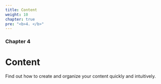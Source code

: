 ```yaml
---
title: Content
weight: 10
chapter: true
pre: "<b>4. </b>"
---
```


### Chapter 4

# Content

Find out how to create and organize your content quickly and intuitively.
